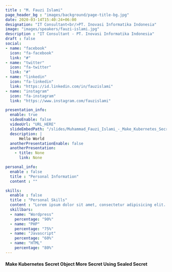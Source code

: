 ```yaml
---
title : "M. Fauzi Islami"
page_header_bg : "images/background/page-title-bg.jpg"
date: 2020-03-14T15:40:24+06:00
designation: "IT Consultant<br/>PT. Inovasi Informatika Indonesia"
image: "images/speakers/fauzi-islami.jpg"
description : "IT Consultant - PT. Inovasi Informatika Indonesia"
draft : false
social:
- name: "facebook"
  icon: "fa-facebook"
  link: "#"
- name: "twitter"
  icon: "fa-twitter"
  link: "#"
- name: "linkedin"
  icon: "fa-linkedin"
  link: "https://id.linkedin.com/in/fauzislami"
- name: "instagram"
  icon: "fa-instagram"
  link: "https://www.instagram.com/fauzislami"

presentation_info:
  enable: true
  videoEnable: false
  videoUrl: "URL_HERE"
  slideEmbedPath: "/slides/Muhammad_Fauzi_Islami_-_Make_Kubernetes_Secret_Object_More_Secret_Using_Sealed_Secret.pdf"
  description: |
      Hello World
  anotherPresentationEnable: false
  anotherPresentation:
    - title: None
      link: None

personal_info:
  enable : false
  title : "Personal Information"
  content : ""

skills:
  enable : false
  title : "Personal Skills"
  content : "Lorem ipsum dolor sit amet, consectetur adipisicing elit. Excepturi explicabo suscipit deleniti voluptatum quos nostrum iure doloremque."
  skillbars:
  - name: "Wordpress"
    percentage: "90%"
  - name: "PHP"
    percentage: "75%"
  - name: "Javascript"
    percentage: "60%"
  - name: "HTML"
    percentage: "80%"
---
```

#### Make Kubernetes Secret Object More Secret Using Sealed Secret
